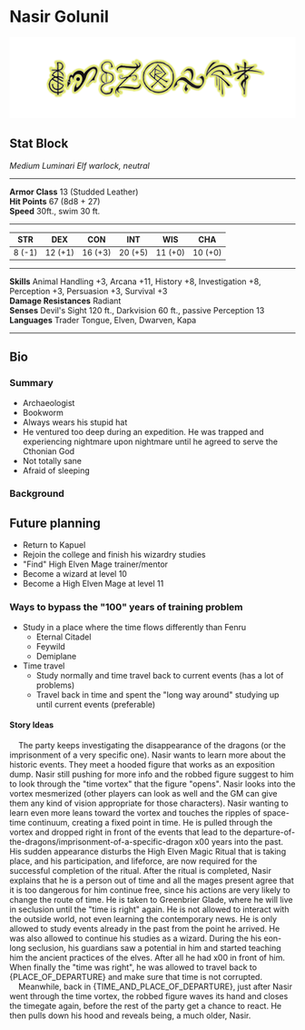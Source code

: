 # Nasir Golunil

![Sigil](/media/Sigil.png)

## Stat Block

*Medium Luminari Elf warlock, neutral*

---

**Armor Class** 13 (Studded Leather)  
**Hit Points** 67 (8d8 + 27)  
**Speed** 30ft., swim 30 ft.

---

| **STR** 	| **DEX** 	| **CON** 	| **INT** 	| **WIS** 	| **CHA** 	|
|:-------:	|:-------:	|:-------:	|:-------:	|---------	|---------	|
|  8 (-1) 	| 12 (+1) 	| 16 (+3) 	| 20 (+5) 	| 11 (+0) 	| 10 (+0) 	|

---
**Skills** Animal Handling +3, Arcana +11, History +8, Investigation +8, Perception +3, Persuasion +3, Survival +3  
**Damage Resistances** Radiant  
**Senses** Devil's Sight 120 ft., Darkvision 60 ft., passive Perception 13  
**Languages** Trader Tongue, Elven, Dwarven, Kapa

---

## Bio

### Summary

- Archaeologist
- Bookworm
- Always wears his stupid hat
- He ventured too deep during an expedition. He was trapped and experiencing nightmare upon nightmare until he agreed to serve the Cthonian God
- Not totally sane
- Afraid of sleeping

### Background

## Future planning

- Return to Kapuel
- Rejoin the college and finish his wizardry studies
- "Find" High Elven Mage trainer/mentor
- Become a wizard at level 10
- Become a High Elven Mage at level 11

### Ways to bypass the "100" years of training problem

- Study in a place where the time flows differently than Fenru
  - Eternal Citadel
  - Feywild
  - Demiplane
- Time travel
  - Study normally and time travel back to current events (has a lot of problems)
  - Travel back in time and spent the "long way around" studying up until current events (preferable)

#### Story Ideas

&nbsp;&nbsp;&nbsp;&nbsp;The party keeps investigating the disappearance of the dragons (or the imprisonment of a very specific one). Nasir wants to learn more about the historic events. They meet a hooded figure that works as an exposition dump. Nasir still pushing for more info and the robbed figure suggest to him to look through the "time vortex" that the figure "opens". Nasir looks into the vortex mesmerized (other players can look as well and the GM can give them any kind of vision appropriate for those characters). Nasir wanting to learn even more leans toward the vortex and touches the ripples of space-time continuum, creating a fixed point in time. He is pulled through the vortex and dropped right in front of the events that lead to the departure-of-the-dragons/imprisonment-of-a-specific-dragon x00 years into the past. His sudden appearance disturbs the High Elven Magic Ritual that is taking place, and his participation, and lifeforce, are now required for the successful completion of the ritual. After the ritual is completed, Nasir explains that he is a person out of time and all the mages present agree that it is too dangerous for him continue free, since his actions are very likely to change the route of time. He is taken to Greenbrier Glade, where he will live in seclusion until the "time is right" again. He is not allowed to interact with the outside world, not even learning the contemporary news. He is only allowed to study events already in the past from the point he arrived. He was also allowed to continue his studies as a wizard. During the his eon-long seclusion, his guardians saw a potential in him and started teaching him the ancient practices of the elves. After all he had x00 in front of him. When finally the "time was right", he was allowed to travel back to {PLACE_OF_DEPARTURE} and make sure that time is not corrupted.  
&nbsp;&nbsp;&nbsp;&nbsp;Meanwhile, back in {TIME_AND_PLACE_OF_DEPARTURE}, just after Nasir went through the time vortex, the robbed figure waves its hand and closes the timegate again, before the rest of the party get a chance to react. He then pulls down his hood and reveals being, a much older, Nasir.
